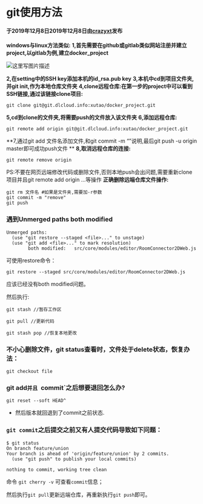# git使用方法

#### 于2019年12月8日2019年12月8日由[**crazyxt**](https://crazyxt.com/?author=1)发布

**windows与linux方法类似:**
**1,首先需要在github或gitlab类似网站注册并建立project,以gitlab为例,建立docker_project**

![这里写图片描述](https://img-blog.csdn.net/20180606201247594?watermark/2/text/aHR0cHM6Ly9ibG9nLmNzZG4ubmV0L0NyYXp5VFRU/font/5a6L5L2T/fontsize/400/fill/I0JBQkFCMA==/dissolve/70)



**2,在setting中的SSH key添加本机的id_rsa.pub key**
**3,本机中cd到项目文件夹,并git init,作为本地仓库文件夹**
**4,clone远程仓库:在第一步的project中可以看到SSH链接,通过该链接clone项目:**﻿

```
git clone git@git.dlcloud.info:xutao/docker_project.git
```

**5,cd到clone的文件夹,将需要push的文件放入该文件夹**
**6,添加远程仓库:**

```
git remote add origin git@git.dlcloud.info:xutao/docker_project.git
```

**7,通过git add 文件名添加文件,和git commit -m “”说明,最后git push -u origin master即可成功push文件 **
**8,取消远程仓库的连接:**

```
git remote remove origin
```

PS:不要在网页远端修改代码或删除文件,否则本地push会出问题,需要重新clone项目并且git remote add origin …等操作
**正确删除远端仓库文件操作:**

```
git rm 文件名 #如果是文件夹,需要加-r参数
git commit -m "remove"
git push
```

### 遇到Unmerged paths both modified

```shell
Unmerged paths:
  (use "git restore --staged <file>..." to unstage)
  (use "git add <file>..." to mark resolution)
        both modified:   src/core/modules/editor/RoomConnector2DWeb.js
```

可使用restore命令：

```shell
git restore --staged src/core/modules/editor/RoomConnector2DWeb.js
```

应该已经没有both modified问题。

然后执行:

```shell
git stash //暂存工作区

git pull //更新代码

git stash pop //恢复本地更改
```



### 不小心删除文件，git status查看时，文件处于delete状态，恢复办法：

```shell
git checkout file
```



### git add`并且 `commit`之后想要退回怎么办?

```
git reset --soft HEAD^
```

- 然后版本就回退到了commit之前状态.

### `git commit`之后提交之前又有人提交代码导致如下问题：

```shell
$ git status
On branch feature/union
Your branch is ahead of 'origin/feature/union' by 2 commits.
  (use "git push" to publish your local commits)

nothing to commit, working tree clean
```

命令 `git cherry -v` 可查看`commit`信息；

然后执行`git pull`更新远端仓库，再重新执行`git push`即可。

